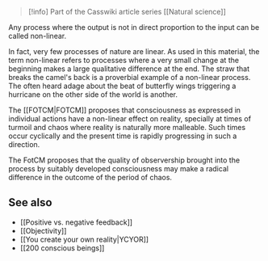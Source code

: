 
> [!info] Part of the Casswiki article series [[Natural science]]

Any process where the output is not in direct proportion to the input can be called non-linear.

In fact, very few processes of nature are linear. As used in this material, the term non-linear refers to processes where a very small change at the beginning makes a large qualitative difference at the end. The straw that breaks the camel's back is a proverbial example of a non-linear process. The often heard adage about the beat of butterfly wings triggering a hurricane on the other side of the world is another.

The [[FOTCM|FOTCM]] proposes that consciousness as expressed in individual actions have a non-linear effect on reality, specially at times of turmoil and chaos where reality is naturally more malleable. Such times occur cyclically and the present time is rapidly progressing in such a direction.

The FotCM proposes that the quality of observership brought into the process by suitably developed consciousness may make a radical difference in the outcome of the period of chaos.

See also
--------

*   [[Positive vs. negative feedback]]
*   [[Objectivity]]
*   [[You create your own reality|YCYOR]]
*   [[200 conscious beings]]